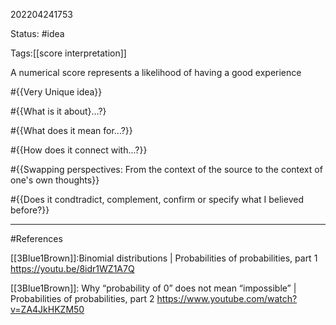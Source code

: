 202204241753

Status: #idea

Tags:[[score interpretation]]

A numerical score represents a likelihood of having a good experience

#{{Very Unique idea}}

#{{What is it about}...?}

#{{What does it mean for...?}}

#{{How does it connect with...?}}

#{{Swapping perspectives: From the context of the source to the context of one's own thoughts}}

#{{Does it condtradict, complement, confirm or specify what I believed before?}}


___
#References

[[3Blue1Brown]]:Binomial distributions | Probabilities of probabilities, part 1
https://youtu.be/8idr1WZ1A7Q

[[3Blue1Brown]]: Why “probability of 0” does not mean “impossible” | Probabilities of probabilities, part 2
https://www.youtube.com/watch?v=ZA4JkHKZM50
